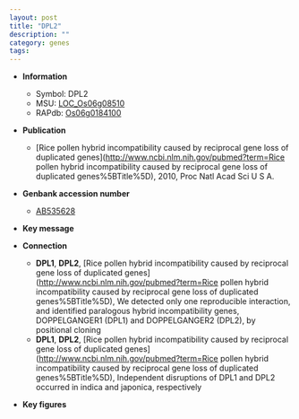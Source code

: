 ```yaml
---
layout: post
title: "DPL2"
description: ""
category: genes
tags: 
---
```


* **Information**  
    + Symbol: DPL2  
    + MSU: [LOC_Os06g08510](http://rice.plantbiology.msu.edu/cgi-bin/ORF_infopage.cgi?orf=LOC_Os06g08510)  
    + RAPdb: [Os06g0184100](http://rapdb.dna.affrc.go.jp/viewer/gbrowse_details/irgsp1?name=Os06g0184100)  

* **Publication**  
    + [Rice pollen hybrid incompatibility caused by reciprocal gene loss of duplicated genes](http://www.ncbi.nlm.nih.gov/pubmed?term=Rice pollen hybrid incompatibility caused by reciprocal gene loss of duplicated genes%5BTitle%5D), 2010, Proc Natl Acad Sci U S A.

* **Genbank accession number**  
    + [AB535628](http://www.ncbi.nlm.nih.gov/nuccore/AB535628)

* **Key message**  

* **Connection**  
    + __DPL1__, __DPL2__, [Rice pollen hybrid incompatibility caused by reciprocal gene loss of duplicated genes](http://www.ncbi.nlm.nih.gov/pubmed?term=Rice pollen hybrid incompatibility caused by reciprocal gene loss of duplicated genes%5BTitle%5D),  We detected only one reproducible interaction, and identified paralogous hybrid incompatibility genes, DOPPELGANGER1 (DPL1) and DOPPELGANGER2 (DPL2), by positional cloning
    + __DPL1__, __DPL2__, [Rice pollen hybrid incompatibility caused by reciprocal gene loss of duplicated genes](http://www.ncbi.nlm.nih.gov/pubmed?term=Rice pollen hybrid incompatibility caused by reciprocal gene loss of duplicated genes%5BTitle%5D),  Independent disruptions of DPL1 and DPL2 occurred in indica and japonica, respectively

* **Key figures**  


